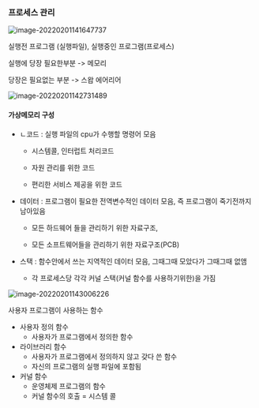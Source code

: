 ### 프로세스 관리



![image-20220201141647737](C:\Users\sw133\AppData\Roaming\Typora\typora-user-images\image-20220201141647737.png)

실행전 프로그램 (실행파일), 실행중인 프로그램(프로세스)

실행에 당장 필요한부분 -> 메모리

당장은 필요없는 부분 -> 스왑 에어리어



![image-20220201142731489](C:\Users\sw133\AppData\Roaming\Typora\typora-user-images\image-20220201142731489.png)



#### 가상메모리 구성

* ㄴ코드 : 실행 파일의 cpu가 수행할 명령어 모음

  * 시스템콜, 인터럽트 처리코드

  * 자원 관리를 위한 코드

  * 편리한 서비스 제공을 위한 코드

    

* 데이터 : 프로그램이 필요한 전역변수적인 데이터 모음, 즉 프로그램이 죽기전까지 남아있음

  *  모든 하드웨어 들을 관리하기 위한 자료구조,

  *  모든 소프트웨어들을 관리하기 위한 자료구조(PCB) 

    

* 스택 : 함수안에서 쓰는 지역적인 데이터 모음, 그때그때 모았다가 그때그때 없앰

  * 각 프로세스당 각각 커널 스택(커널 함수를 사용하기위한)을 가짐





![image-20220201143006226](C:\Users\sw133\AppData\Roaming\Typora\typora-user-images\image-20220201143006226.png)

사용자 프로그램이 사용하는 함수

* 사용자 정의 함수
  * 사용자가 프로그램에서 정의한 함수
* 라이브러리 함수
  * 사용자가 프로그램에서 정의하지 않고 갖다 쓴 함수
  * 자신의 프로그램의 실행 파일에 포함됨
* 커널 함수
  * 운영체제 프로그램의 함수
  * 커널 함수의 호출 = 시스템 콜



